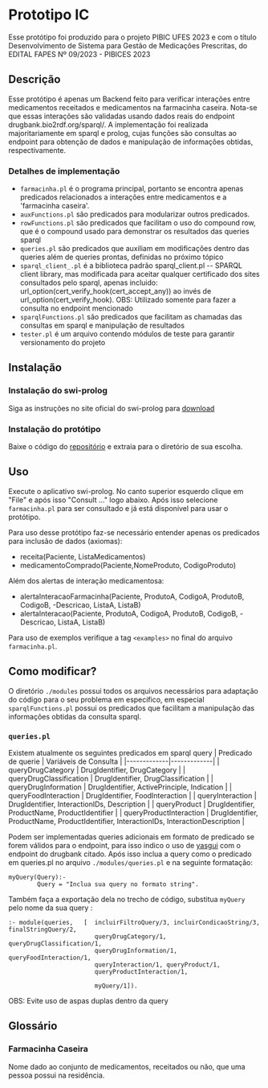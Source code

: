 # Prototipo IC
Esse protótipo foi produzido para o projeto PIBIC UFES 2023 e com o título Desenvolvimento de Sistema para Gestão de Medicações Prescritas, do EDITAL FAPES Nº 09/2023 - PIBICES 2023

## Descrição
Esse protótipo é apenas um Backend feito para verificar interações entre medicamentos receitados e medicamentos na farmacinha caseira. Nota-se que essas interações são validadas usando dados reais do endpoint drugbank.bio2rdf.org/sparql/. A implementação foi realizada majoritariamente em sparql e prolog, cujas funções são consultas ao endpoint para obtenção de dados e manipulação de informações obtidas, respectivamente.

### Detalhes de implementação
* `farmacinha.pl` é o programa principal, portanto se encontra apenas predicados relacionados a interações entre medicamentos e a 'farmacinha caseira'.
* `auxFunctions.pl` são predicados para modularizar outros predicados.
* `rowFunctions.pl` são predicados que facilitam o uso do compound row, que é o compound usado para demonstrar os resultados das queries sparql
* `queries.pl` são predicados que auxiliam em modificações dentro das queries além de queries prontas, definidas no próximo tópico
* `sparql_client_.pl` é a biblioteca padrão sparql_client.pl -- SPARQL client library, mas modificada para aceitar qualquer certificado dos sites consultados pelo sparql, apenas incluido: url_option(cert_verify_hook(cert_accept_any)) ao invés de url_option(cert_verify_hook). OBS: Utilizado somente para fazer a consulta no endpoint mencionado
* `sparqlFunctions.pl` são predicados que facilitam as chamadas das consultas em sparql e manipulação de resultados
* `tester.pl` é um arquivo contendo módulos de teste para garantir versionamento do projeto

## Instalação
### Instalação do swi-prolog
Siga as instruções no site oficial do swi-prolog para [download](https://www.swi-prolog.org/download/devel)

### Instalação do protótipo
Baixe o código do [repositório](https://github.com/Renzo-Henrique/prototipoIC) e extraia para o diretório de sua escolha.

## Uso
Execute o aplicativo swi-prolog. No canto superior esquerdo clique em "File" e após isso "Consult ..." logo abaixo. Após isso selecione `farmacinha.pl` para ser consultado e já está disponível para usar o protótipo.

Para uso desse protótipo faz-se necessário entender apenas os predicados para inclusão de dados (axiomas):
* receita(Paciente, ListaMedicamentos)
* medicamentoComprado(Paciente,NomeProduto, CodigoProduto)

Além dos alertas de interação medicamentosa:
* alertaInteracaoFarmacinha(Paciente, ProdutoA, CodigoA, ProdutoB, CodigoB, -Descricao, ListaA, ListaB)
* alertaInteracao(Paciente, ProdutoA, CodigoA, ProdutoB, CodigoB, -Descricao, ListaA, ListaB)

Para uso de exemplos verifique a tag `<examples>` no final do arquivo `farmacinha.pl`.

## Como modificar?
O diretório `./modules` possui todos os arquivos necessários para adaptação do código para o seu problema em específico, em especial `sparqlFunctions.pl` possui os predicados que facilitam a manipulação das informações obtidas da consulta sparql.

### `queries.pl`
Existem atualmente os seguintes predicados em sparql query
| Predicado de querie | Variáveis de Consulta |
|-------------|-------------|
| queryDrugCategory               | DrugIdentifier, DrugCategory |
| queryDrugClassification         | DrugIdentifier, DrugClassification |
| queryDrugInformation            | DrugIdentifier, ActivePrinciple, Indication |
| queryFoodInteraction            | DrugIdentifier, FoodInteraction |
| queryInteraction                | DrugIdentifier, InteractionIDs, Description |
| queryProduct                    | DrugIdentifier, ProductName, ProductIdentifier |
| queryProductInteraction         | DrugIdentifier, ProductName, ProductIdentifier, InteractionIDs, InteractionDescription |

Podem ser implementadas queries adicionais em formato de predicado se forem válidos para o endpoint, para isso indico o uso de [yasgui](https://yasgui.triply.cc/#) com o endpoint do drugbank citado. Após isso inclua a query como o predicado em queries.pl no arquivo `./modules/queries.pl` e na seguinte formatação:
```
myQuery(Query):- 
        Query = "Inclua sua query no formato string".
```

Também faça a exportação dela no trecho de código, substitua `myQuery` pelo nome da sua query :
```
:- module(queries,   [  incluirFiltroQuery/3, incluirCondicaoString/3, finalStringQuery/2,
                        queryDrugCategory/1, queryDrugClassification/1,
                        queryDrugInformation/1, queryFoodInteraction/1,
                        queryInteraction/1, queryProduct/1,
                        queryProductInteraction/1,

                        myQuery/1]).
```
OBS: Evite uso de aspas duplas dentro da query


## Glossário
### Farmacinha Caseira
Nome dado ao conjunto de medicamentos, receitados ou não, que uma pessoa possui na residência.


